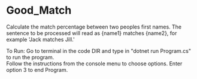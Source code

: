 # Good_Match

Calculate the match percentage between two peoples first names.
The sentence to be processed will read as {name1} matches {name2}, for example 'Jack matches Jill.' 

To Run:
Go to terminal in the code DIR and type in "dotnet run Program.cs" to run the program.  
Follow the instructions from the console menu to choose options.
Enter option 3 to end Program.
